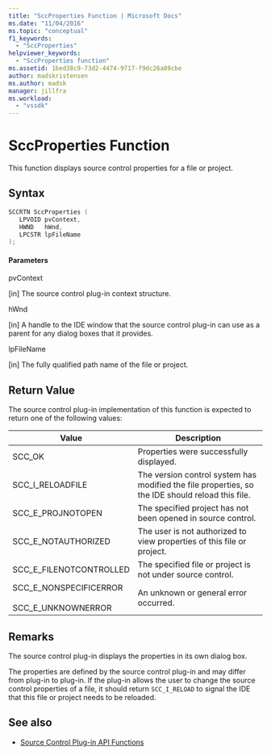 ```yaml
---
title: "SccProperties Function | Microsoft Docs"
ms.date: "11/04/2016"
ms.topic: "conceptual"
f1_keywords:
  - "SccProperties"
helpviewer_keywords:
  - "SccProperties function"
ms.assetid: 1bed38c9-73d2-4474-9717-f9dc26a89cbe
author: madskristensen
ms.author: madsk
manager: jillfra
ms.workload:
  - "vssdk"
---
```

# SccProperties Function
This function displays source control properties for a file or project.

## Syntax

```cpp
SCCRTN SccProperties (
   LPVOID pvContext,
   HWND   hWnd,
   LPCSTR lpFileName
);
```

#### Parameters
 pvContext

[in] The source control plug-in context structure.

 hWnd

[in] A handle to the IDE window that the source control plug-in can use as a parent for any dialog boxes that it provides.

 lpFileName

[in] The fully qualified path name of the file or project.

## Return Value
 The source control plug-in implementation of this function is expected to return one of the following values:

|Value|Description|
|-----------|-----------------|
|SCC_OK|Properties were successfully displayed.|
|SCC_I_RELOADFILE|The version control system has modified the file properties, so the IDE should reload this file.|
|SCC_E_PROJNOTOPEN|The specified project has not been opened in source control.|
|SCC_E_NOTAUTHORIZED|The user is not authorized to view properties of this file or project.|
|SCC_E_FILENOTCONTROLLED|The specified file or project is not under source control.|
|SCC_E_NONSPECIFICERROR<br /><br /> SCC_E_UNKNOWNERROR|An unknown or general error occurred.|

## Remarks
 The source control plug-in displays the properties in its own dialog box.

 The properties are defined by the source control plug-in and may differ from plug-in to plug-in. If the plug-in allows the user to change the source control properties of a file, it should return `SCC_I_RELOAD` to signal the IDE that this file or project needs to be reloaded.

## See also
- [Source Control Plug-in API Functions](../extensibility/source-control-plug-in-api-functions.md)